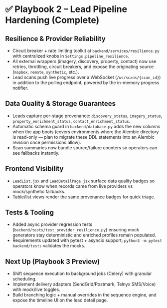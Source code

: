 # ✅ Playbook 2 – Lead Pipeline Hardening (Complete)

## Resilience & Provider Reliability
- Circuit breaker + rate limiting toolkit at `backend/services/resilience.py` with centralized knobs in `Settings.pipeline_resilience`.
- All external wrappers (imagery, discovery, property, contact) now use retries, throttling, circuit breakers, and expose the originating source (`mapbox`, `remote`, `synthetic`, etc.).
- Lead scans push live progress over a WebSocket (`/ws/scans/{scan_id}`) in addition to the polling endpoint, powered by the in-memory progress notifier.

## Data Quality & Storage Guarantees
- Leads capture per-stage provenance: `discovery_status`, `imagery_status`, `property_enrichment_status`, `contact_enrichment_status`.
- Automatic schema guard in `backend/database.py` adds the new columns when the app boots (covers environments where the Alembic directory is read-only — plan to migrate these DDL statements into an Alembic revision once permissions allow).
- Scan summaries now bundle source/failure counters so operators can see fallbacks instantly.

## Frontend Visibility
- `LeadList.jsx` and `LeadDetailPage.jsx` surface data quality badges so operators know when records came from live providers vs mock/synthetic fallbacks.
- Table/list views render the same provenance badges for quick triage.

## Tests & Tooling
- Added async provider regression tests (`backend/tests/test_provider_resilience.py`) ensuring mock generators stay deterministic and enriched profiles remain populated.
- Requirements updated with pytest + asyncio support; `python3 -m pytest backend/tests` validates the mocks.

## Next Up (Playbook 3 Preview)
- Shift sequence execution to background jobs (Celery) with granular scheduling.
- Implement delivery adapters (SendGrid/Postmark, Telnyx SMS/Voice) with mock/live toggles.
- Build branching logic + manual overrides in the sequence engine, and expose the timeline UI on the lead detail page.
